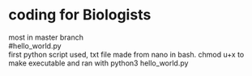 # coding for Biologists 
most in master branch  
#hello_world.py    
first python script used, txt file made from nano in bash. chmod u+x to make executable and ran with python3 hello_world.py

